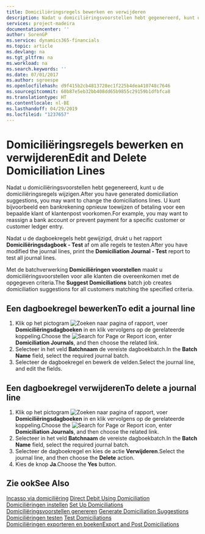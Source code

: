 ```yaml
---
title: Domiciliëringsregels bewerken en verwijderen
description: Nadat u domiciliëringsvoorstellen hebt gegenereerd, kunt u de domiciliëringsregels wijzigen. U kunt bijvoorbeeld een bankrekening opnieuw toewijzen of betaling voor een bepaalde klant of klantenpost voorkomen.
services: project-madeira
documentationcenter: ''
author: SorenGP
ms.service: dynamics365-financials
ms.topic: article
ms.devlang: na
ms.tgt_pltfrm: na
ms.workload: na
ms.search.keywords: ''
ms.date: 07/01/2017
ms.author: sgroespe
ms.openlocfilehash: d9f415b2cb4813728ec1f225b4dea410748c7646
ms.sourcegitcommit: 60b87e5eb32bb408dd65b9855c29159b1dfbfca8
ms.translationtype: HT
ms.contentlocale: nl-BE
ms.lasthandoff: 04/29/2019
ms.locfileid: "1237657"
---
```

# <a name="edit-and-delete-domiciliation-lines"></a><span data-ttu-id="42b52-104">Domiciliëringsregels bewerken en verwijderen</span><span class="sxs-lookup"><span data-stu-id="42b52-104">Edit and Delete Domiciliation Lines</span></span>
<span data-ttu-id="42b52-105">Nadat u domiciliëringsvoorstellen hebt gegenereerd, kunt u de domiciliëringsregels wijzigen.</span><span class="sxs-lookup"><span data-stu-id="42b52-105">After you have generated domiciliation suggestions, you may want to change the domiciliations lines.</span></span> <span data-ttu-id="42b52-106">U kunt bijvoorbeeld een bankrekening opnieuw toewijzen of betaling voor een bepaalde klant of klantenpost voorkomen.</span><span class="sxs-lookup"><span data-stu-id="42b52-106">For example, you may want to reassign a bank account or prevent payment for a specific customer or customer ledger entry.</span></span>  

<span data-ttu-id="42b52-107">Nadat u de dagboekregels hebt gewijzigd, drukt u het rapport **Domiciliëringsdagboek - Test** af om alle regels te testen.</span><span class="sxs-lookup"><span data-stu-id="42b52-107">After you have modified the journal lines, print the **Domiciliation Journal - Test** report to test all journal lines.</span></span>  

<span data-ttu-id="42b52-108">Met de batchverwerking **Domiciliëringen voorstellen** maakt u domiciliëringsvoorstellen voor alle klanten die overeenkomen met de opgegeven criteria.</span><span class="sxs-lookup"><span data-stu-id="42b52-108">The **Suggest Domiciliations** batch job creates domiciliation suggestions for all customers matching the specified criteria.</span></span>  

## <a name="to-edit-a-journal-line"></a><span data-ttu-id="42b52-109">Een dagboekregel bewerken</span><span class="sxs-lookup"><span data-stu-id="42b52-109">To edit a journal line</span></span>  

1.  <span data-ttu-id="42b52-110">Klik op het pictogram ![Zoeken naar pagina of rapport](../../media/ui-search/search_small.png "pictogram Zoeken naar pagina of rapport"), voer **Domiciliëringsdagboeken** in en klik vervolgens op de gerelateerde koppeling.</span><span class="sxs-lookup"><span data-stu-id="42b52-110">Choose the ![Search for Page or Report](../../media/ui-search/search_small.png "Search for Page or Report icon") icon, enter **Domiciliation Journals**, and then choose the related link.</span></span>  
2.  <span data-ttu-id="42b52-111">Selecteer in het veld **Batchnaam** de vereiste dagboekbatch.</span><span class="sxs-lookup"><span data-stu-id="42b52-111">In the **Batch Name** field, select the required journal batch.</span></span>  
3.  <span data-ttu-id="42b52-112">Selecteer de dagboekregel en bewerk de velden.</span><span class="sxs-lookup"><span data-stu-id="42b52-112">Select the journal line, and edit the fields.</span></span>  

## <a name="to-delete-a-journal-line"></a><span data-ttu-id="42b52-113">Een dagboekregel verwijderen</span><span class="sxs-lookup"><span data-stu-id="42b52-113">To delete a journal line</span></span>  

1.  <span data-ttu-id="42b52-114">Klik op het pictogram ![Zoeken naar pagina of rapport](../../media/ui-search/search_small.png "pictogram Zoeken naar pagina of rapport"), voer **Domiciliëringsdagboeken** in en klik vervolgens op de gerelateerde koppeling.</span><span class="sxs-lookup"><span data-stu-id="42b52-114">Choose the ![Search for Page or Report](../../media/ui-search/search_small.png "Search for Page or Report icon") icon, enter **Domiciliation Journals**, and then choose the related link.</span></span>  
2.  <span data-ttu-id="42b52-115">Selecteer in het veld **Batchnaam** de vereiste dagboekbatch.</span><span class="sxs-lookup"><span data-stu-id="42b52-115">In the **Batch Name** field, select the required journal batch.</span></span>  
3.  <span data-ttu-id="42b52-116">Selecteer de dagboekregel en kies de actie **Verwijderen**.</span><span class="sxs-lookup"><span data-stu-id="42b52-116">Select the journal line, and then choose the **Delete** action.</span></span>  
4.  <span data-ttu-id="42b52-117">Kies de knop **Ja**.</span><span class="sxs-lookup"><span data-stu-id="42b52-117">Choose the **Yes** button.</span></span>  

## <a name="see-also"></a><span data-ttu-id="42b52-118">Zie ook</span><span class="sxs-lookup"><span data-stu-id="42b52-118">See Also</span></span>  
 <span data-ttu-id="42b52-119">[Incasso via domiciliëring](direct-debit-using-domiciliation.md) </span><span class="sxs-lookup"><span data-stu-id="42b52-119">[Direct Debit Using Domiciliation](direct-debit-using-domiciliation.md) </span></span>  
 <span data-ttu-id="42b52-120">[Domiciliëringen instellen](how-to-set-up-domiciliations.md) </span><span class="sxs-lookup"><span data-stu-id="42b52-120">[Set Up Domiciliations](how-to-set-up-domiciliations.md) </span></span>  
 <span data-ttu-id="42b52-121">[Domiciliëringsvoorstellen genereren](how-to-generate-domiciliation-suggestions.md) </span><span class="sxs-lookup"><span data-stu-id="42b52-121">[Generate Domiciliation Suggestions](how-to-generate-domiciliation-suggestions.md) </span></span>  
 <span data-ttu-id="42b52-122">[Domiciliëringen testen](how-to-test-domiciliations.md) </span><span class="sxs-lookup"><span data-stu-id="42b52-122">[Test Domiciliations](how-to-test-domiciliations.md) </span></span>  
 [<span data-ttu-id="42b52-123">Domiciliëringen exporteren en boeken</span><span class="sxs-lookup"><span data-stu-id="42b52-123">Export and Post Domiciliations</span></span>](how-to-export-and-post-domiciliations.md)

